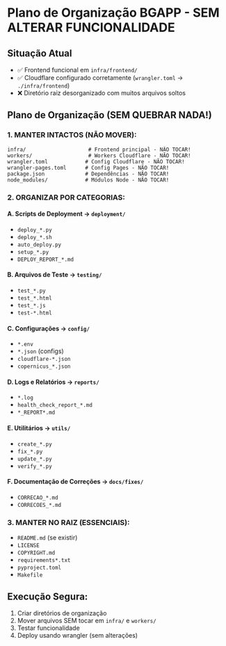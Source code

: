 # Plano de Organização BGAPP - SEM ALTERAR FUNCIONALIDADE

## Situação Atual
- ✅ Frontend funcional em `infra/frontend/` 
- ✅ Cloudflare configurado corretamente (`wrangler.toml` → `./infra/frontend`)
- ❌ Diretório raiz desorganizado com muitos arquivos soltos

## Plano de Organização (SEM QUEBRAR NADA!)

### 1. MANTER INTACTOS (NÃO MOVER):
```
infra/                    # Frontend principal - NÃO TOCAR!
workers/                  # Workers Cloudflare - NÃO TOCAR!
wrangler.toml            # Config Cloudflare - NÃO TOCAR!
wrangler-pages.toml      # Config Pages - NÃO TOCAR!
package.json             # Dependências - NÃO TOCAR!
node_modules/            # Módulos Node - NÃO TOCAR!
```

### 2. ORGANIZAR POR CATEGORIAS:

#### A. Scripts de Deployment → `deployment/`
- `deploy_*.py`
- `deploy_*.sh` 
- `auto_deploy.py`
- `setup_*.py`
- `DEPLOY_REPORT_*.md`

#### B. Arquivos de Teste → `testing/`
- `test_*.py`
- `test_*.html`
- `test_*.js`
- `test-*.html`

#### C. Configurações → `config/`
- `*.env`
- `*.json` (configs)
- `cloudflare-*.json`
- `copernicus_*.json`

#### D. Logs e Relatórios → `reports/`
- `*.log`
- `health_check_report_*.md`
- `*_REPORT*.md`

#### E. Utilitários → `utils/`
- `create_*.py`
- `fix_*.py`
- `update_*.py`
- `verify_*.py`

#### F. Documentação de Correções → `docs/fixes/`
- `CORRECAO_*.md`
- `CORRECOES_*.md`

### 3. MANTER NO RAIZ (ESSENCIAIS):
- `README.md` (se existir)
- `LICENSE`
- `COPYRIGHT.md`
- `requirements*.txt`
- `pyproject.toml`
- `Makefile`

## Execução Segura:
1. Criar diretórios de organização
2. Mover arquivos SEM tocar em `infra/` e `workers/`
3. Testar funcionalidade
4. Deploy usando wrangler (sem alterações)
